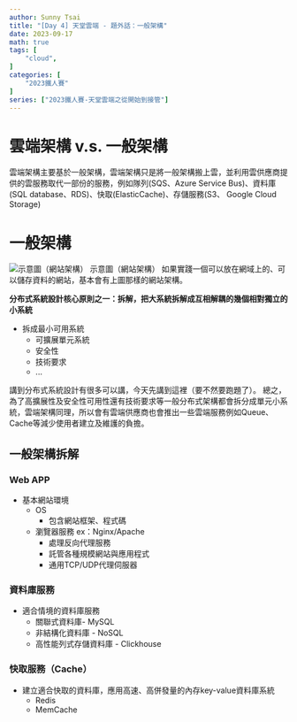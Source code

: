 ```yaml
---
author: Sunny Tsai
title: "[Day 4] 天堂雲端 - 題外話：一般架構"
date: 2023-09-17
math: true
tags: [
    "cloud",
]
categories: [
    "2023鐵人賽"
]
series: ["2023鐵人賽-天堂雲端之從開始到接管"]
---
```

# 雲端架構 v.s. 一般架構
雲端架構主要基於一般架構，雲端架構只是將一般架構搬上雲，並利用雲供應商提供的雲服務取代一部份的服務，例如隊列(SQS、Azure Service Bus)、資料庫(SQL database、RDS)、快取(ElasticCache)、存儲服務(S3、 Google Cloud Storage)

# 一般架構
![示意圖（網站架構）](https://imgur.com/LxBoKJ8.png)
示意圖（網站架構）
如果實踐一個可以放在網域上的、可以儲存資料的網站，基本會有上圖那樣的網站架構。

**分布式系統設計核心原則之一：拆解，把大系統拆解成互相解耦的幾個相對獨立的小系統**
* 拆成最小可用系統
    * 可擴展單元系統
    * 安全性
    * 技術要求
    * ...

講到分布式系統設計有很多可以講，今天先講到這裡（要不然要跑題了）。
總之，為了高擴展性及安全性可用性還有技術要求等一般分布式架構都會拆分成單元小系統，雲端架構同理，所以會有雲端供應商也會推出一些雲端服務例如Queue、Cache等減少使用者建立及維護的負擔。

## 一般架構拆解

### Web APP
* 基本網站環境
    * OS
        * 包含網站框架、程式碼
    * 瀏覽器服務 ex：Nginx/Apache
        * 處理反向代理服務
        * 託管各種規模網站與應用程式
        * 通用TCP/UDP代理伺服器


### 資料庫服務
* 適合情境的資料庫服務
    * 關聯式資料庫- MySQL
    * 非結構化資料庫 - NoSQL
    * 高性能列式存儲資料庫 - Clickhouse


### 快取服務（Cache）
* 建立適合快取的資料庫，應用高速、高併發量的內存key-value資料庫系統
    * Redis
    * MemCache
